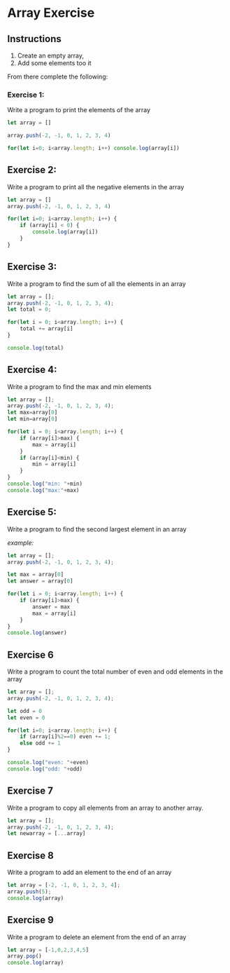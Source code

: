# Array Exercise

## Instructions

1. Create an empty array,
2. Add some elements too it

From there complete the following:

### Exercise 1:
Write a program to print the elements of the array

```js
let array = []

array.push(-2, -1, 0, 1, 2, 3, 4)

for(let i=0; i<array.length; i++) console.log(array[i])
```


## Exercise 2:
Write a program to print all the negative elements in the array

```js
let array = []
array.push(-2, -1, 0, 1, 2, 3, 4)

for(let i=0; i<array.length; i++) {
    if (array[i] < 0) {
        console.log(array[i])
    }
}
```

## Exercise 3:
Write a program to find the sum of all the elements in an array

```js
let array = [];
array.push(-2, -1, 0, 1, 2, 3, 4);
let total = 0;

for(let i = 0; i<array.length; i++) {
    total += array[i]
}

console.log(total)
```

## Exercise 4:
Write a program to find the max and min elements
```js
let array = [];
array.push(-2, -1, 0, 1, 2, 3, 4);
let max=array[0]
let min=array[0]

for(let i = 0; i<array.length; i++) {
    if (array[i]>max) {
        max = array[i]
    }
    if (array[i]<min) {
        min = array[i]
    }
}
console.log("min: "+min)
console.log("max:"+max)
```

## Exercise 5:
Write a program to find the second largest element in an array

*example:*
```js
let array = [];
array.push(-2, -1, 0, 1, 2, 3, 4);

let max = array[0]
let answer = array[0]

for(let i = 0; i<array.length; i++) {
    if (array[i]>max) {
        answer = max
        max = array[i]
    }
}
console.log(answer)
```

## Exercise 6
Write a program to count the total number of even and odd elements in the array

```js
let array = [];
array.push(-2, -1, 0, 1, 2, 3, 4);

let odd = 0
let even = 0

for(let i=0; i<array.length; i++) {
    if (array[i]%2==0) even += 1;
    else odd += 1
}

console.log("even: "+even)
console.log("odd: "+odd)
```

## Exercise 7
Write a program to copy all elements from an array to another array.
```js
let array = [];
array.push(-2, -1, 0, 1, 2, 3, 4);
let newarray = [...array]
```

## Exercise 8
Write a program to add an element to the end of an array
```js
let array = [-2, -1, 0, 1, 2, 3, 4];
array.push(5);
console.log(array)
```

## Exercise 9
Write a program to delete an element from the end of an array
```js
let array = [-1,0,2,3,4,5]
array.pop()
console.log(array)
```
